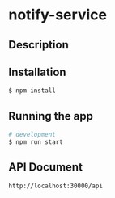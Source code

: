 # notify-service

## Description


## Installation

```bash
$ npm install
```

## Running the app

```bash
# development
$ npm run start

```

## API Document

```bash
http://localhost:30000/api
```
